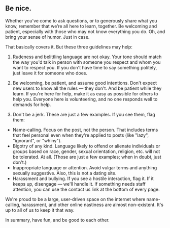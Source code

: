 ## Be nice.

Whether you've come to ask questions, or to generously share what you know, remember that we’re all here to learn, together. Be welcoming and patient, especially with those who may not know everything you do. Oh, and bring your sense of humor. Just in case.

That basically covers it. But these three guidelines may help:

1. Rudeness and belittling language are not okay. Your tone should match the way you'd talk in person with someone you respect and whom you want to respect you. If you don't have time to say something politely, just leave it for someone who does.

2. Be welcoming, be patient, and assume good intentions. Don't expect new users to know all the rules — they don't. And be patient while they learn. If you're here for help, make it as easy as possible for others to help you. Everyone here is volunteering, and no one responds well to demands for help.

3. Don't be a jerk. These are just a few examples. If you see them, flag them:

  * Name-calling. Focus on the post, not the person. That includes terms that feel personal even when they're applied to posts (like "lazy", "ignorant", or "whiny").
  * Bigotry of any kind. Language likely to offend or alienate individuals or groups based on race, gender, sexual orientation, religion, etc. will not be tolerated. At all. (Those are just a few examples; when in doubt, just don't.)
  * Inappropriate language or attention. Avoid vulgar terms and anything sexually suggestive. Also, this is not a dating site.
  * Harassment and bullying. If you see a hostile interaction, flag it. If it keeps up, disengage — we'll handle it. If something needs staff attention, you can use the contact us link at the bottom of every page.

We're proud to be a large, user-driven space on the internet where name-calling, harassment, and other online nastiness are almost non-existent. It's up to all of us to keep it that way.

In summary, have fun, and be good to each other.
